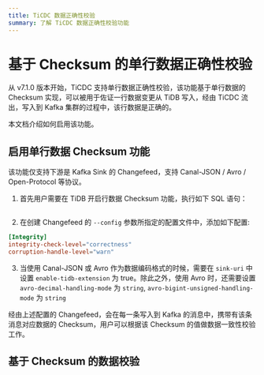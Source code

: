 ```yaml
---
title: TiCDC 数据正确性校验
summary: 了解 TiCDC 数据正确性校验功能
---
```


# 基于 Checksum 的单行数据正确性校验

从 v7.1.0 版本开始，TiCDC 支持单行数据正确性校验，该功能基于单行数据的 Checksum 实现，可以被用于佐证一行数据变更从 TiDB 写入，经由 TiCDC 流出，写入到 Kafka 集群的过程中，该行数据是正确的。

本文档介绍如何启用该功能。

## 启用单行数据 Checksum 功能

该功能仅支持下游是 Kafka Sink 的 Changefeed，支持 Canal-JSON / Avro / Open-Protocol 等协议。

1. 首先用户需要在 TiDB 开启行数据 Checksum 功能，执行如下 SQL 语句：

```sql
```

2. 在创建 Changefeed 的 `--config` 参数所指定的配置文件中，添加如下配置:

```toml
[Integrity]
integrity-check-level="correctness"
corruption-handle-level="warn"
```

3. 当使用 Canal-JSON 或 Avro 作为数据编码格式的时候，需要在 `sink-uri` 中设置 `enable-tidb-extension` 为 true。除此之外，使用 Avro 时，还需要设置 `avro-decimal-handling-mode` 为 `string`, `avro-bigint-unsigned-handling-mode` 为 `string`

经由上述配置的 Changefeed，会在每一条写入到 Kafka 的消息中，携带有该条消息对应数据的 Checksum，用户可以根据该 Checksum 的值做数据一致性校验工作。

## 基于 Checksum 的数据校验